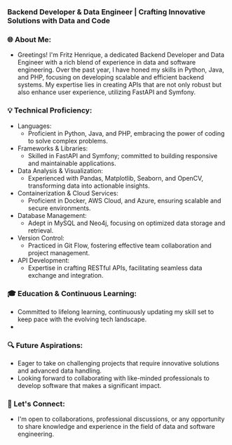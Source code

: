### Backend Developer & Data Engineer | Crafting Innovative Solutions with Data and Code

### 🌐 About Me:
- Greetings! I'm Fritz Henrique, a dedicated Backend Developer and Data Engineer with a rich blend of experience in data and software engineering. Over the past year, I have honed my skills in Python, Java, and PHP, focusing on developing scalable and efficient backend systems. My expertise lies in creating APIs that are not only robust but also enhance user experience, utilizing FastAPI and Symfony.

### 💡 Technical Proficiency:

- Languages: 
  - Proficient in Python, Java, and PHP, embracing the power of coding to solve complex problems.
- Frameworks & Libraries:
  - Skilled in FastAPI and Symfony; committed to building responsive and maintainable applications.
- Data Analysis & Visualization:
  - Experienced with Pandas, Matplotlib, Seaborn, and OpenCV, transforming data into actionable insights.
- Containerization & Cloud Services:
  - Proficient in Docker, AWS Cloud, and Azure, ensuring scalable and secure environments.
- Database Management:
  - Adept in MySQL and Neo4j, focusing on optimized data storage and retrieval.
- Version Control:
  - Practiced in Git Flow, fostering effective team collaboration and project management.
- API Development:
  - Expertise in crafting RESTful APIs, facilitating seamless data exchange and integration.

### 🎓 Education & Continuous Learning:

- Committed to lifelong learning, continuously updating my skill set to keep pace with the evolving tech landscape.
- 
### 🔍 Future Aspirations:

- Eager to take on challenging projects that require innovative solutions and advanced data handling.
- Looking forward to collaborating with like-minded professionals to develop software that makes a significant impact.

### 🔗 Let's Connect:

- I'm open to collaborations, professional discussions, or any opportunity to share knowledge and experience in the field of data and software engineering.
